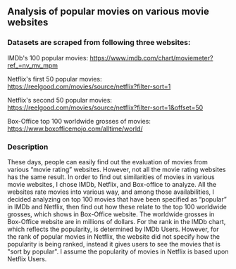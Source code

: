 ## Analysis of popular movies on various movie websites

### Datasets are scraped from following three websites:

IMDb's 100 popular movies: https://www.imdb.com/chart/moviemeter?ref_=nv_mv_mpm

Netflix's first 50 popular movies: https://reelgood.com/movies/source/netflix?filter-sort=1

Netflix's second 50 popular movies: https://reelgood.com/movies/source/netflix?filter-sort=1&offset=50

Box-Office top 100 worldwide grosses of movies: https://www.boxofficemojo.com/alltime/world/

### Description

These days, people can easily find out the evaluation of movies from various “movie rating” websites. However, not all the movie rating websites has the same result. In order to find out similarities of movies in various movie websites, I chose IMDb, Netflix, and Box-office to analyze. All the websites rate movies into various way, and among those availabilities, I decided analyzing on top 100 movies that have been specified as “popular” in IMDb and Netflix, then find out how these relate to the top 100 worldwide grosses, which shows in Box-Office website. The worldwide grosses in Box-Office website are in millions of dollars. For the rank in the IMDb chart, which reflects the popularity, is determined by IMDb Users. However, for the rank of popular movies in Netflix, the website did not specify how the popularity is being ranked, instead it gives users to see the movies that is "sort by popular". I assume the popularity of movies in Netflix is based upon Netflix Users. 
